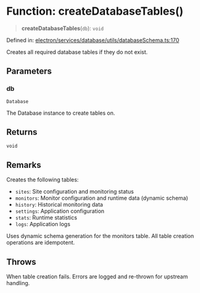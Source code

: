 # Function: createDatabaseTables()

> **createDatabaseTables**(`db`): `void`

Defined in: [electron/services/database/utils/databaseSchema.ts:170](https://github.com/Nick2bad4u/Uptime-Watcher/blob/main/electron/services/database/utils/databaseSchema.ts#L170)

Creates all required database tables if they do not exist.

## Parameters

### db

`Database`

The Database instance to create tables on.

## Returns

`void`

## Remarks

Creates the following tables:

- `sites`: Site configuration and monitoring status
- `monitors`: Monitor configuration and runtime data (dynamic schema)
- `history`: Historical monitoring data
- `settings`: Application configuration
- `stats`: Runtime statistics
- `logs`: Application logs

Uses dynamic schema generation for the monitors table. All table creation
operations are idempotent.

## Throws

When table creation fails. Errors are logged and re-thrown for
  upstream handling.
